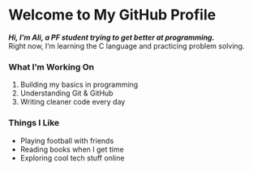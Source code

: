 

# Welcome to My GitHub Profile  

**_Hi, I’m Ali, a PF student trying to get better at programming._**  
Right now, I’m learning the C language and practicing problem solving.  

### What I’m Working On
1. Building my basics in programming  
2. Understanding Git & GitHub  
3. Writing cleaner code every day  

### Things I Like
- Playing football with friends  
- Reading books when I get time  
- Exploring cool tech stuff online  
